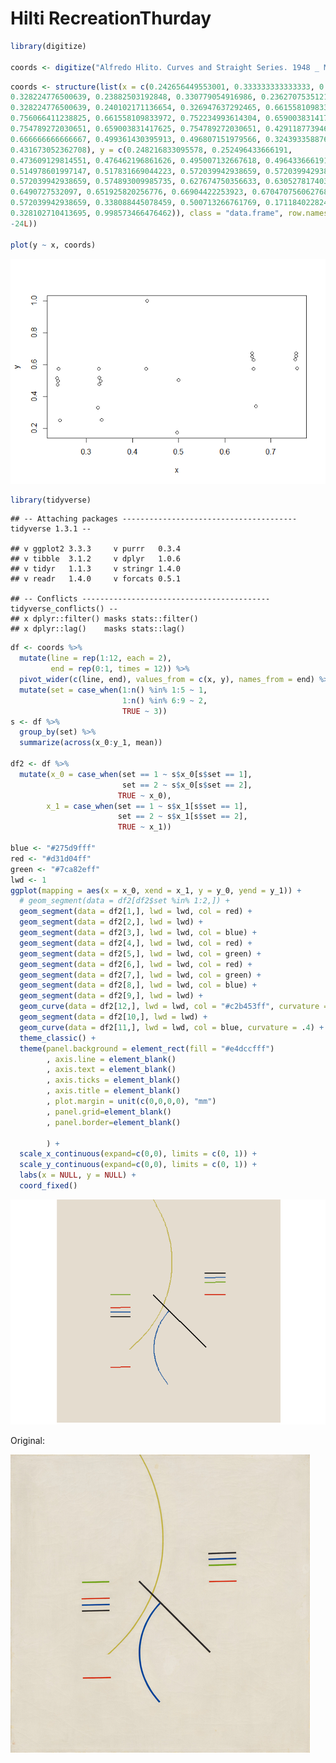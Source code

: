 Hilti RecreationThurday
================

``` r
library(digitize)

coords <- digitize("Alfredo Hlito. Curves and Straight Series. 1948 _ MoMA.png")
```

``` r
coords <- structure(list(x = c(0.242656449553001, 0.333333333333333, 0.237547892720307, 
0.328224776500639, 0.23882503192848, 0.330779054916986, 0.236270753512133, 
0.328224776500639, 0.240102171136654, 0.326947637292465, 0.661558109833972, 
0.756066411238825, 0.661558109833972, 0.752234993614304, 0.659003831417625, 
0.754789272030651, 0.659003831417625, 0.754789272030651, 0.42911877394636, 
0.666666666666667, 0.499361430395913, 0.496807151979566, 0.324393358876117, 
0.431673052362708), y = c(0.248216833095578, 0.252496433666191, 
0.473609129814551, 0.476462196861626, 0.495007132667618, 0.496433666191156, 
0.514978601997147, 0.517831669044223, 0.572039942938659, 0.572039942938659, 
0.572039942938659, 0.574893009985735, 0.627674750356633, 0.630527817403709, 
0.6490727532097, 0.651925820256776, 0.66904422253923, 0.670470756062768, 
0.572039942938659, 0.338088445078459, 0.500713266761769, 0.171184022824536, 
0.328102710413695, 0.998573466476462)), class = "data.frame", row.names = c(NA, 
-24L))

plot(y ~ x, coords)
```

![](readme_files/figure-gfm/unnamed-chunk-2-1.png)<!-- -->

``` r
library(tidyverse)
```

    ## -- Attaching packages --------------------------------------- tidyverse 1.3.1 --

    ## v ggplot2 3.3.3     v purrr   0.3.4
    ## v tibble  3.1.2     v dplyr   1.0.6
    ## v tidyr   1.1.3     v stringr 1.4.0
    ## v readr   1.4.0     v forcats 0.5.1

    ## -- Conflicts ------------------------------------------ tidyverse_conflicts() --
    ## x dplyr::filter() masks stats::filter()
    ## x dplyr::lag()    masks stats::lag()

``` r
df <- coords %>% 
  mutate(line = rep(1:12, each = 2),
         end = rep(0:1, times = 12)) %>% 
  pivot_wider(c(line, end), values_from = c(x, y), names_from = end) %>% 
  mutate(set = case_when(1:n() %in% 1:5 ~ 1,
                         1:n() %in% 6:9 ~ 2,
                         TRUE ~ 3))
s <- df %>% 
  group_by(set) %>% 
  summarize(across(x_0:y_1, mean))
  
df2 <- df %>% 
  mutate(x_0 = case_when(set == 1 ~ s$x_0[s$set == 1],
                         set == 2 ~ s$x_0[s$set == 2],
                        TRUE ~ x_0),
        x_1 = case_when(set == 1 ~ s$x_1[s$set == 1],
                        set == 2 ~ s$x_1[s$set == 2],
                        TRUE ~ x_1)) 

blue <- "#275d9fff"
red <- "#d31d04ff"
green <- "#7ca82eff"
lwd <- 1
ggplot(mapping = aes(x = x_0, xend = x_1, y = y_0, yend = y_1)) +
  # geom_segment(data = df2[df2$set %in% 1:2,]) +
  geom_segment(data = df2[1,], lwd = lwd, col = red) +
  geom_segment(data = df2[2,], lwd = lwd) +
  geom_segment(data = df2[3,], lwd = lwd, col = blue) +
  geom_segment(data = df2[4,], lwd = lwd, col = red) +
  geom_segment(data = df2[5,], lwd = lwd, col = green) +
  geom_segment(data = df2[6,], lwd = lwd, col = red) + 
  geom_segment(data = df2[7,], lwd = lwd, col = green) +
  geom_segment(data = df2[8,], lwd = lwd, col = blue) +
  geom_segment(data = df2[9,], lwd = lwd) +
  geom_curve(data = df2[12,], lwd = lwd, col = "#c2b453ff", curvature = .4) +
  geom_segment(data = df2[10,], lwd = lwd) +
  geom_curve(data = df2[11,], lwd = lwd, col = blue, curvature = .4) +
  theme_classic() +
  theme(panel.background = element_rect(fill = "#e4dccfff")
        , axis.line = element_blank()
        , axis.text = element_blank()
        , axis.ticks = element_blank() 
        , axis.title = element_blank() 
        , plot.margin = unit(c(0,0,0,0), "mm")
        , panel.grid=element_blank() 
        , panel.border=element_blank()
        
        ) +
  scale_x_continuous(expand=c(0,0), limits = c(0, 1)) +
  scale_y_continuous(expand=c(0,0), limits = c(0, 1)) +
  labs(x = NULL, y = NULL) +
  coord_fixed()
```

![](readme_files/figure-gfm/unnamed-chunk-3-1.png)<!-- -->

Original:

![](Alfredo%20Hlito.%20Curves%20and%20Straight%20Series.%201948%20_%20MoMA.png)
